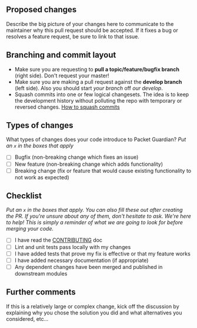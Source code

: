 ## Proposed changes

Describe the big picture of your changes here to communicate to the maintainer
why this pull request should be accepted. If it fixes a bug or resolves a
feature request, be sure to link to that issue.

## Branching and commit layout

* Make sure you are requesting to **pull a topic/feature/bugfix branch** (right
  side). Don't request your master!
* Make sure you are making a pull request against the **develop branch** (left
  side). Also you should start *your branch* off *our develop*.
* Squash commits into one or few logical changesets. The idea is to keep the
  development history without polluting the repo with temporary or reversed
  changes. [How to squash
  commits](https://eli.thegreenplace.net/2014/02/19/squashing-github-pull-requests-into-a-single-commit)

## Types of changes

What types of changes does your code introduce to Packet Guardian? _Put an `x`
in the boxes that apply_

* [ ] Bugfix (non-breaking change which fixes an issue)
* [ ] New feature (non-breaking change which adds functionality)
* [ ] Breaking change (fix or feature that would cause existing functionality to
  not work as expected)

## Checklist

_Put an `x` in the boxes that apply. You can also fill these out after creating
the PR. If you're unsure about any of them, don't hesitate to ask. We're here to
help! This is simply a reminder of what we are going to look for before merging
your code._

* [ ] I have read the [CONTRIBUTING](/CONTRIBUTING.md) doc
* [ ] Lint and unit tests pass locally with my changes
* [ ] I have added tests that prove my fix is effective or that my feature works
* [ ] I have added necessary documentation (if appropriate)
* [ ] Any dependent changes have been merged and published in downstream modules

## Further comments

If this is a relatively large or complex change, kick off the discussion by
explaining why you chose the solution you did and what alternatives you
considered, etc...

